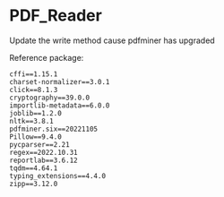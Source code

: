 # PDF_Reader
Update the write method cause pdfminer has upgraded

Reference package:

```
cffi==1.15.1
charset-normalizer==3.0.1
click==8.1.3
cryptography==39.0.0
importlib-metadata==6.0.0
joblib==1.2.0
nltk==3.8.1
pdfminer.six==20221105
Pillow==9.4.0
pycparser==2.21
regex==2022.10.31
reportlab==3.6.12
tqdm==4.64.1
typing_extensions==4.4.0
zipp==3.12.0
```
